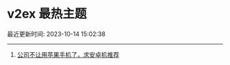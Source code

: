 # v2ex 最热主题

最近更新时间: 2023-10-14 15:02:38

--- 
1. [公司不让用苹果手机了，求安卓机推荐](https://www.v2ex.com/t/981906) 
